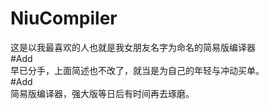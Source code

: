 # NiuCompiler<br>
这是以我最喜欢的人也就是我女朋友名字为命名的简易版编译器<br>
#Add<br>
早已分手，上面简述也不改了，就当是为自己的年轻与冲动买单。<br>
#Add<br>
简易版编译器，强大版等日后有时间再去琢磨。<br>
